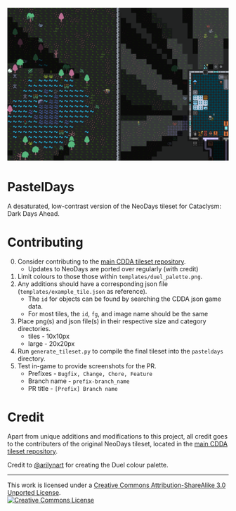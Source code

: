 ![](https://github.com/ravveni/pasteldays/blob/main/preview.png?raw=true)

# PastelDays
A desaturated, low-contrast version of the NeoDays tileset for Cataclysm: Dark Days Ahead.

# Contributing 
0. Consider contributing to the [main CDDA tileset repository](https://github.com/I-am-Erk/CDDA-Tilesets).
    - Updates to NeoDays are ported over regularly (with credit)
1. Limit colours to those those within `templates/duel_palette.png`.
2. Any additions should have a corresponding json file (`templates/example_tile.json` as reference).
    - The `id` for objects can be found by searching the CDDA json game data.
    - For most tiles, the `id`, `fg`, and image name should be the same
3. Place png(s) and json file(s) in their respective size and category directories.
   - tiles - 10x10px
   - large - 20x20px
4. Run `generate_tileset.py` to compile the final tileset into the `pasteldays` directory.
5. Test in-game to provide screenshots for the PR.
    - Prefixes - `Bugfix, Change, Chore, Feature`
    - Branch name - `prefix-branch_name`
    - PR title - `[Prefix] Branch name`

# Credit
Apart from unique additions and modifications to this project, all credit goes to the contributers of the original NeoDays tileset, located in the [main CDDA tileset repository](https://github.com/I-am-Erk/CDDA-Tilesets).

Credit to [@arilynart](https://lospec.com/arilynart) for creating the Duel colour palette.

---

This work is licensed under a <a rel="license" href="http://creativecommons.org/licenses/by-sa/3.0/">Creative Commons Attribution-ShareAlike 3.0 Unported License</a>.<br /><a rel="license" href="http://creativecommons.org/licenses/by-sa/3.0/"><img alt="Creative Commons License" style="border-width:0" src="https://i.creativecommons.org/l/by-sa/3.0/88x31.png" /></a>
